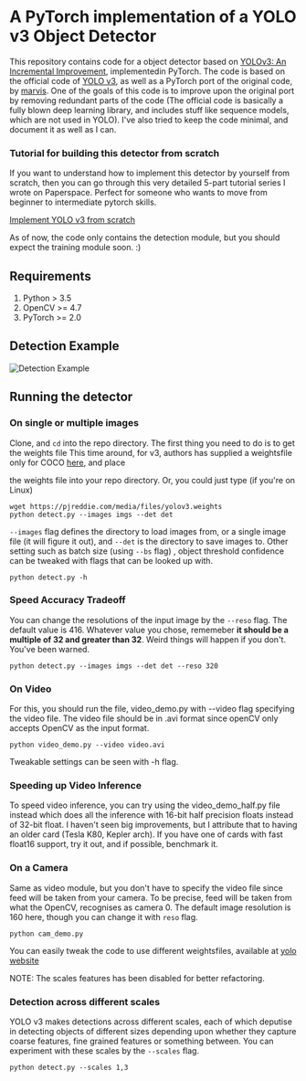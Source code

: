 # A PyTorch implementation of a YOLO v3 Object Detector

This repository contains code for a object detector based on [YOLOv3: An Incremental Improvement](https://pjreddie.com/media/files/papers/YOLOv3.pdf),
implementedin PyTorch. The code is based on the official code of [YOLO v3](https://github.com/pjreddie/darknet), as well as a PyTorch
port of the original code, by [marvis](https://github.com/marvis/pytorch-yolo2). One of the goals of this code is to improve
upon the original port by removing redundant parts of the code (The official code is basically a fully blown deep learning
library, and includes stuff like sequence models, which are not used in YOLO). I've also tried to keep the code minimal, and
document it as well as I can.

### Tutorial for building this detector from scratch

If you want to understand how to implement this detector by yourself from scratch, then you can go through this very detailed 5-part tutorial series I wrote on Paperspace. Perfect for someone who wants to move from beginner to intermediate pytorch skills.

[Implement YOLO v3 from scratch](https://blog.paperspace.com/how-to-implement-a-yolo-object-detector-in-pytorch/)

As of now, the code only contains the detection module, but you should expect the training module soon. :)

## Requirements

1. Python > 3.5
2. OpenCV >= 4.7
3. PyTorch >= 2.0

## Detection Example

![Detection Example](https://i.imgur.com/m2jwneng.png)

## Running the detector

### On single or multiple images

Clone, and `cd` into the repo directory. The first thing you need to do is to get the weights file
This time around, for v3, authors has supplied a weightsfile only for COCO [here](https://pjreddie.com/media/files/yolov3.weights), and place

the weights file into your repo directory. Or, you could just type (if you're on Linux)

```
wget https://pjreddie.com/media/files/yolov3.weights
python detect.py --images imgs --det det
```

`--images` flag defines the directory to load images from, or a single image file (it will figure it out), and `--det` is the directory
to save images to. Other setting such as batch size (using `--bs` flag) , object threshold confidence can be tweaked with flags that can be looked up with.

```
python detect.py -h
```

### Speed Accuracy Tradeoff

You can change the resolutions of the input image by the `--reso` flag. The default value is 416. Whatever value you chose, rememeber **it should be a multiple of 32 and greater than 32**. Weird things will happen if you don't. You've been warned.

```
python detect.py --images imgs --det det --reso 320
```

### On Video

For this, you should run the file, video_demo.py with --video flag specifying the video file. The video file should be in .avi format
since openCV only accepts OpenCV as the input format.

```
python video_demo.py --video video.avi
```

Tweakable settings can be seen with -h flag.

### Speeding up Video Inference

To speed video inference, you can try using the video_demo_half.py file instead which does all the inference with 16-bit half
precision floats instead of 32-bit float. I haven't seen big improvements, but I attribute that to having an older card
(Tesla K80, Kepler arch). If you have one of cards with fast float16 support, try it out, and if possible, benchmark it.

### On a Camera

Same as video module, but you don't have to specify the video file since feed will be taken from your camera. To be precise,
feed will be taken from what the OpenCV, recognises as camera 0. The default image resolution is 160 here, though you can change it with `reso` flag.

```
python cam_demo.py
```

You can easily tweak the code to use different weightsfiles, available at [yolo website](https://pjreddie.com/darknet/yolo/)

NOTE: The scales features has been disabled for better refactoring.

### Detection across different scales

YOLO v3 makes detections across different scales, each of which deputise in detecting objects of different sizes depending upon whether they capture coarse features, fine grained features or something between. You can experiment with these scales by the `--scales` flag.

```
python detect.py --scales 1,3
```
